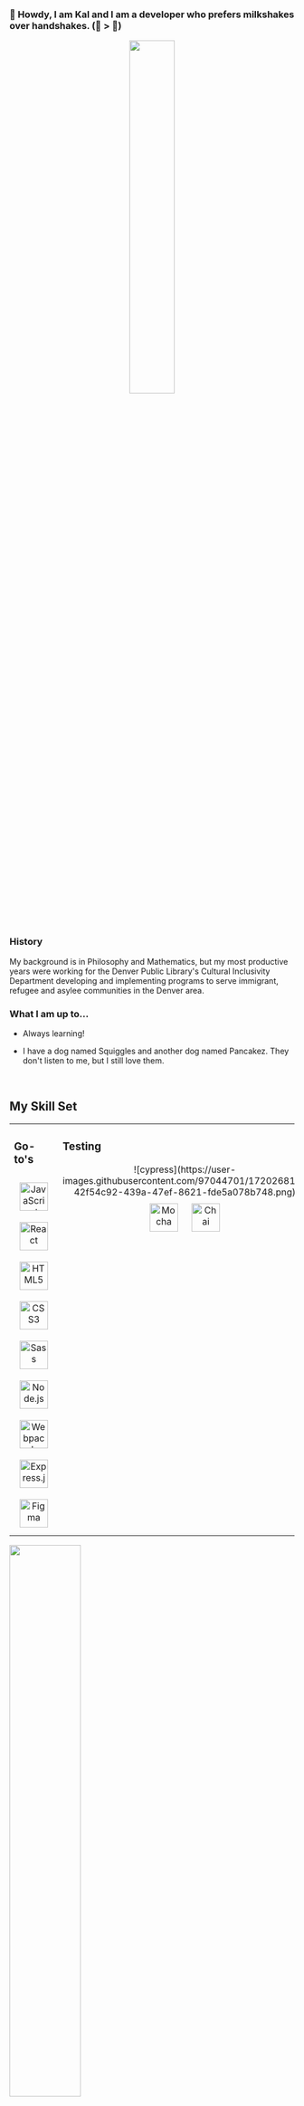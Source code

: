 ### 🤠 Howdy, I am Kal and I am a developer who prefers milkshakes over handshakes.  (🍦  > 🤝)  

<div align="center">
<img src="https://media.giphy.com/media/5L57f5fI3f2716NaJ3/giphy.gif" align="center" style="width: 40%" />
</div>  

### History  
My background is in Philosophy and Mathematics, but my most productive years were working for the Denver Public Library's Cultural Inclusivity Department developing and implementing programs to serve immigrant, refugee and asylee communities in the Denver area.  
  

### What I am up to...  
  
- Always learning!
  

- I have a dog named Squiggles and another dog named Pancakez. They don't listen to me, but I still love them.  
  

<br/>  


## My Skill Set  
<table><tr><td valign="top" width="33%">



### Go-to's  
<div align="center">  
<img style="margin: 10px" src="https://profilinator.rishav.dev/skills-assets/javascript-original.svg" alt="JavaScript" height="50" />  
<img style="margin: 10px" src="https://profilinator.rishav.dev/skills-assets/react-original-wordmark.svg" alt="React" height="50" />  
<img style="margin: 10px" src="https://profilinator.rishav.dev/skills-assets/html5-original-wordmark.svg" alt="HTML5" height="50" />  
<img style="margin: 10px" src="https://profilinator.rishav.dev/skills-assets/css3-original-wordmark.svg" alt="CSS3" height="50" />  
<img style="margin: 10px" src="https://profilinator.rishav.dev/skills-assets/sass-original.svg" alt="Sass" height="50" />  
<img style="margin: 10px" src="https://profilinator.rishav.dev/skills-assets/nodejs-original-wordmark.svg" alt="Node.js" height="50" />  
<img style="margin: 10px" src="https://profilinator.rishav.dev/skills-assets/webpack-original.svg" alt="Webpack" height="50" />  
<img style="margin: 10px" src="https://profilinator.rishav.dev/skills-assets/express-original-wordmark.svg" alt="Express.js" height="50" />  
<img style="margin: 10px" src="https://profilinator.rishav.dev/skills-assets/figma-icon.svg" alt="Figma" height="50" />  
</div>

</td><td valign="top" width="33%">

  

### Testing  
<div align="center">  
![cypress](https://user-images.githubusercontent.com/97044701/172026819-42f54c92-439a-47ef-8621-fde5a078b748.png)
<img style="margin: 10px" src="https://profilinator.rishav.dev/skills-assets/mocha.png" alt="Mocha" height="50" />  
<img style="margin: 10px" src="https://profilinator.rishav.dev/skills-assets/chai.png" alt="Chai" height="50" />  
</div>

</td><td valign="top" width="33%">



### Extra  
<div align="center">  
<img style="margin: 10px" src="https://profilinator.rishav.dev/skills-assets/python-original.svg" alt="Python" height="50" />  
<img style="margin: 10px" src="https://profilinator.rishav.dev/skills-assets/cplusplus-original.svg" alt="C++" height="50" />  
<img style="margin: 10px" src="https://profilinator.rishav.dev/skills-assets/git-scm-icon.svg" alt="Git" height="50" />  
</div>

</td></tr></table>  

<img src="https://github-readme-stats.vercel.app/api?username=kal-aalrajhi&show_icons=true&count_private=true&hide_border=true" valign="top" width="50%" /> 
<img src="https://github-readme-stats.vercel.app/api/top-langs/?username=kal-aalrajhi&hide_border=true&layout=compact" valign="top" width="50%"/>

<br/>  

## Connect with me  
<a href="https://github.com/kal-aalrajhi" target="_blank">
<img src=https://img.shields.io/badge/github-%2324292e.svg?&style=for-the-badge&logo=github&logoColor=white alt=github style="margin-bottom: 5px;" />
</a>
<a href="https://linkedin.com/in/kal-aalrajhi" target="_blank">
<img src=https://img.shields.io/badge/linkedin-%231E77B5.svg?&style=for-the-badge&logo=linkedin&logoColor=white alt=linkedin style="margin-bottom: 5px;" />
</a>  
  

<br/>  

